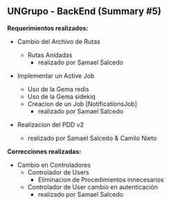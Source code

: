 ## UNGrupo - BackEnd (Summary #5)

**Requerimientos realizados:**
- Cambio del Archivo de Rutas
    - Rutas Anidadas
        - realizado por Samael Salcedo

- Implementar un Active Job
    - Uso de la Gema redis
    - Uso de la Gema sidekiq
    - Creacion de un Job [NotificationsJob]
        - realizado por Samael Salcedo

- Realizacion del PDD v2   
    - realizado por Samael Salcedo & Camilo Nieto


**Correcciones realizadas:**
- Cambio en Controladores
    - Controlador de Users
        - Eliminacion de Procedimientos innecesarios
    - Controlador de User cambio en autenticación
        - realizado por Samael Salcedo
